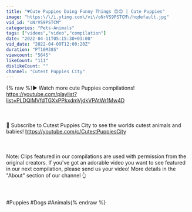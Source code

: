 ```yaml
---
title: "♥Cute Puppies Doing Funny Things 😍😍 | Cute Puppies"
image: "https:\/\/i.ytimg.com\/vi\/oNrVS9PSTCM\/hqdefault.jpg"
vid_id: "oNrVS9PSTCM"
categories: "Pets-Animals"
tags: ["videos","video","compilation"]
date: "2022-04-11T05:15:30+03:00"
vid_date: "2022-04-09T12:00:20Z"
duration: "PT10M38S"
viewcount: "5645"
likeCount: "111"
dislikeCount: ""
channel: "Cutest Puppies City"
---
```

{% raw %}▶ Watch more cute Puppies  compilations! <a rel="nofollow" target="blank" href="https://youtube.com/playlist?list=PLDQIMVfdTGXxPPkxdmVjdkVPAtWr1Mw4D">https://youtube.com/playlist?list=PLDQIMVfdTGXxPPkxdmVjdkVPAtWr1Mw4D</a><br /><br /><br /><br />🔔 Subscribe to Cutest Puppies City to see the worlds cutest animals and babies! <a rel="nofollow" target="blank" href="https://youtube.com/c/CutestPuppiesCity">https://youtube.com/c/CutestPuppiesCity</a><br /><br /><br /><br />Note: Clips featured in our compilations are used with permission from the original creators. If you've got an adorable video you want to see featured in our next compilation, please send us your video! More details in the &quot;About&quot; section of our channel 👆<br /><br /><br /><br />#Puppies #Dogs #Animals{% endraw %}
